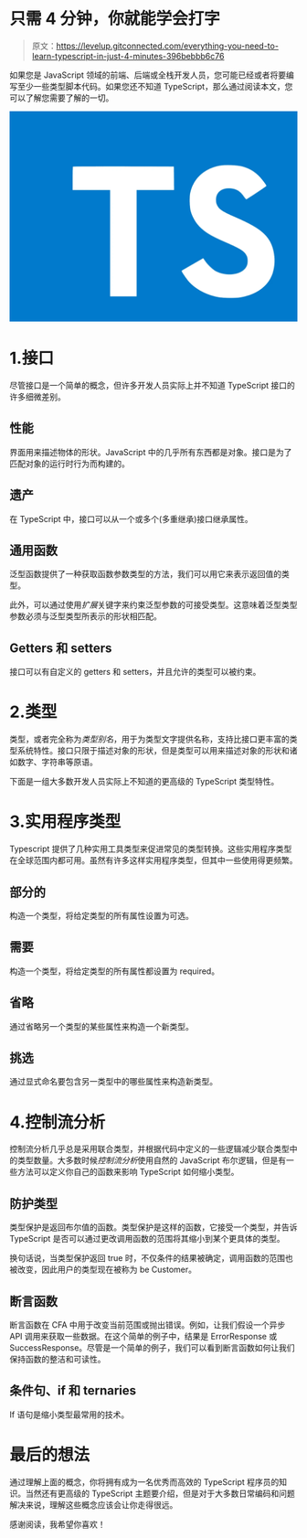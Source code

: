 # 只需 4 分钟，你就能学会打字

> 原文：<https://levelup.gitconnected.com/everything-you-need-to-learn-typescript-in-just-4-minutes-396bebbb6c76>

如果您是 JavaScript 领域的前端、后端或全栈开发人员，您可能已经或者将要编写至少一些类型脚本代码。如果您还不知道 TypeScript，那么通过阅读本文，您可以了解您需要了解的一切。

![](img/78cd45e9072d08c520b85f921b8d1747.png)

# 1.接口

尽管接口是一个简单的概念，但许多开发人员实际上并不知道 TypeScript 接口的许多细微差别。

## 性能

界面用来描述物体的形状。JavaScript 中的几乎所有东西都是对象。接口是为了匹配对象的运行时行为而构建的。

## 遗产

在 TypeScript 中，接口可以从一个或多个(多重继承)接口继承属性。

## 通用函数

泛型函数提供了一种获取函数参数类型的方法，我们可以用它来表示返回值的类型。

此外，可以通过使用*扩展*关键字来约束泛型参数的可接受类型。这意味着泛型类型参数必须与泛型类型所表示的形状相匹配。

## Getters 和 setters

接口可以有自定义的 getters 和 setters，并且允许的类型可以被约束。

# 2.类型

类型，或者完全称为*类型别名*，用于为类型文字提供名称，支持比接口更丰富的类型系统特性。接口只限于描述对象的形状，但是类型可以用来描述对象的形状和诸如数字、字符串等原语。

下面是一组大多数开发人员实际上不知道的更高级的 TypeScript 类型特性。

# 3.实用程序类型

Typescript 提供了几种实用工具类型来促进常见的类型转换。这些实用程序类型在全球范围内都可用。虽然有许多这样实用程序类型，但其中一些使用得更频繁。

## 部分的

构造一个类型，将给定类型的所有属性设置为可选。

## 需要

构造一个类型，将给定类型的所有属性都设置为 required。

## 省略

通过省略另一个类型的某些属性来构造一个新类型。

## 挑选

通过显式命名要包含另一类型中的哪些属性来构造新类型。

# 4.控制流分析

控制流分析几乎总是采用联合类型，并根据代码中定义的一些逻辑减少联合类型中的类型数量。大多数时候*控制流分析*使用自然的 JavaScript 布尔逻辑，但是有一些方法可以定义你自己的函数来影响 TypeScript 如何缩小类型。

## 防护类型

类型保护是返回布尔值的函数。类型保护是这样的函数，它接受一个类型，并告诉 TypeScript 是否可以通过更改调用函数的范围将其缩小到某个更具体的类型。

换句话说，当类型保护返回 true 时，不仅条件的结果被确定，调用函数的范围也被改变，因此用户的类型现在被称为 be Customer。

## 断言函数

断言函数在 CFA 中用于改变当前范围或抛出错误。例如，让我们假设一个异步 API 调用来获取一些数据。在这个简单的例子中，结果是 ErrorResponse 或 SuccessResponse。尽管是一个简单的例子，我们可以看到断言函数如何让我们保持函数的整洁和可读性。

## 条件句、if 和 ternaries

If 语句是缩小类型最常用的技术。

# 最后的想法

通过理解上面的概念，你将拥有成为一名优秀而高效的 TypeScript 程序员的知识。当然还有更高级的 TypeScript 主题要介绍，但是对于大多数日常编码和问题解决来说，理解这些概念应该会让你走得很远。

感谢阅读，我希望你喜欢！